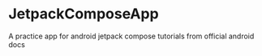 # JetpackComposeApp
A practice app for android jetpack compose tutorials from official android docs
